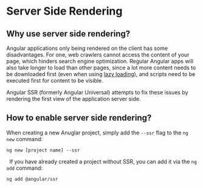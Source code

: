 # Server Side Rendering

## Why use server side rendering?
Angular applications only being rendered on the client has some disadvantages.
For one, web crawlers cannot access the content of your page, which hinders search engine optimization.
Regular Angular apps will also take longer to load than other pages, since a lot more content needs to be downloaded first (even when using [lazy loading](./modules.md#lazy-loading)), and scripts need to be executed first for content to be visible.

Angular SSR (formerly Angular Universal) attempts to fix these issues by rendering the first view of the application server side.

## How to enable server side rendering?
When creating a new Anuglar project, simply add the `--ssr` flag to the `ng new` command:
```
ng new [project name] --ssr
```

&nbsp;
If you have already created a project without SSR, you can add it via the `ng add` command:
```
ng add @angular/ssr
```
